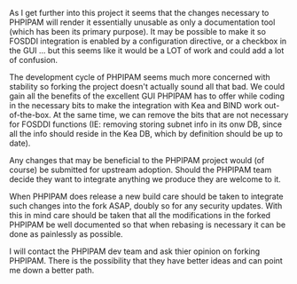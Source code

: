 As I get further into this project it seems that the changes necessary to PHPIPAM will
render it essentially unusable as only a documentation tool (which has been its primary
purpose).  It may be possible to make it so FOSDDI integration is enabled by a 
configuration directive, or a checkbox in the GUI ... but this seems like it would be
a LOT of work and could add a lot of confusion.

The development cycle of PHPIPAM seems much more concerned with stability so forking the 
project doesn't actually sound all that bad.  We could gain all the benefits of the excellent
GUI PHPIPAM has to offer while coding in the necessary bits to make the integration with 
Kea and BIND work out-of-the-box.  At the same time, we can remove the bits that are 
not necessary for FOSDDI functions (IE: removing storing subnet info in its onw DB, since
all the info should reside in the Kea DB, which by definition should be up to date).

Any changes that may be beneficial to the PHPIPAM project would (of course) be submitted for
upstream adoption. Should the PHPIPAM team decide they want to integrate anything we produce
they are welcome to it.

When PHPIPAM does release a new build care should be taken to integrate such changes into
the fork ASAP, doubly so for any security updates.  With this in mind care should be taken
that all the modifications in the forked PHPIPAM be well documented so that when rebasing
is necessary it can be done as painlessly as possible.

I will contact the PHPIPAM dev team and ask thier opinion on forking PHPIPAM.  There
is the possibility that they have better ideas and can point me down a better path.

